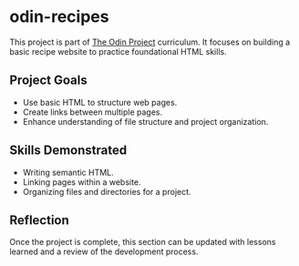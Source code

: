 # odin-recipes

This project is part of [The Odin Project](https://www.theodinproject.com/) curriculum. It focuses on building a basic recipe website to practice foundational HTML skills.

## Project Goals
- Use basic HTML to structure web pages.
- Create links between multiple pages.
- Enhance understanding of file structure and project organization.

## Skills Demonstrated
- Writing semantic HTML.
- Linking pages within a website.
- Organizing files and directories for a project.

## Reflection
Once the project is complete, this section can be updated with lessons learned and a review of the development process.
